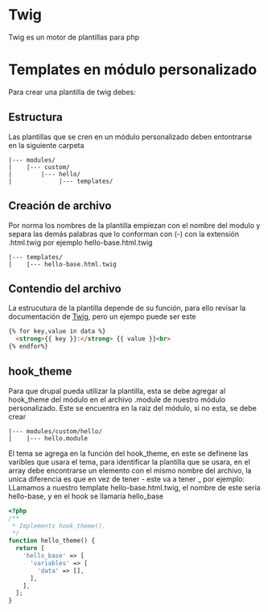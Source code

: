 # Twig
Twig es un motor de plantillas para php
# Templates en módulo personalizado
Para crear una plantilla de twig debes:
## Estructura
Las plantillas que se cren en un módulo personalizado deben entontrarse en la siguiente carpeta
```
|--- modules/
|    |--- custom/
|        |--- hello/
|             |--- templates/                  
``` 
## Creación de archivo
Por norma los nombres de la plantilla empiezan con el nombre del modulo y separa las demás palabras que lo conforman con (-) con la extensión .html.twig por ejemplo 
hello-base.html.twig
```
|--- templates/
|    |--- hello-base.html.twig
``` 
## Contendio del archivo
La estrucutura de la plantilla depende de su función, para ello revisar la documentación de [Twig](https://twig.symfony.com/doc/), pero un ejempo puede ser este
```html
{% for key,value in data %}
  <strong>{{ key }}:</strong> {{ value }}<br>
{% endfor%}
```
## hook_theme
Para que drupal pueda utilizar la plantilla, esta se debe agregar al hook_theme del módulo en el archivo .module de nuestro módulo personalizado.
Este se encuentra en la raiz del módulo, si no esta, se debe crear
```
|--- modules/custom/hello/
|    |--- hello.module
```
El tema se agrega en la función del hook_theme, en este se definene las varibles que usara el tema, para identificar la plantilla que se usara, en el array debe encontrarse un elemento con el mismo nombre del archivo, la unica diferencia es que en vez de tener - este va a tener _ por ejemplo: 
LLamamos a nuestro template hello-base.html.twig, el nombre de este seria hello-base, y en el hook se llamaria hello_base
```php
<?php
/**
 * Implements hook_theme().
 */
function hello_theme() {
  return [
    'hello_base' => [
      'variables' => [
        'data' => [],
      ],
    ],
  ];
}
```